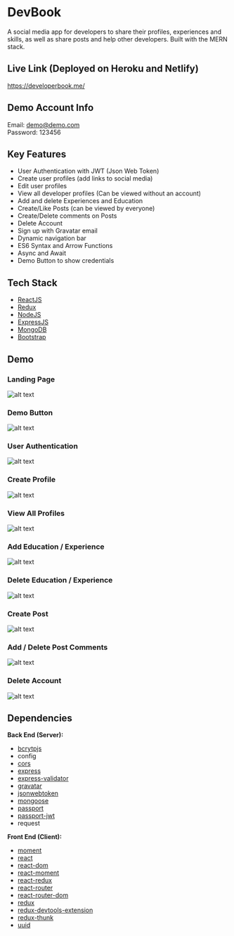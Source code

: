 # DevBook

A social media app for developers to share their profiles, experiences and skills, as well as share posts and help other developers. Built with the MERN stack.

## Live Link (Deployed on Heroku and Netlify)

https://developerbook.me/

## Demo Account Info
Email: demo@demo.com
<br>
Password: 123456

## Key Features

- User Authentication with JWT (Json Web Token)
- Create user profiles (add links to social media)
- Edit user profiles
- View all developer profiles (Can be viewed without an account)
- Add and delete Experiences and Education
- Create/Like Posts (can be viewed by everyone)
- Create/Delete comments on Posts
- Delete Account
- Sign up with Gravatar email
- Dynamic navigation bar
- ES6 Syntax and Arrow Functions
- Async and Await 
- Demo Button to show credentials

## Tech Stack

- [ReactJS](https://reactjs.org/)
- [Redux](https://redux.js.org/)
- [NodeJS](https://nodejs.org/en/)
- [ExpressJS](https://expressjs.com/)
- [MongoDB](https://www.mongodb.com/)
- [Bootstrap](https://getbootstrap.com/)

## Demo
### Landing Page
![alt text](https://github.com/ivan-jb-mak/DevBook/blob/master/screenshots/LandingPage.JPG "Landing Page")

### Demo Button 
![alt text](https://github.com/ivan-jb-mak/DevBook/blob/master/screenshots/Demo.gif "Demo button")

### User Authentication
![alt text](https://github.com/ivan-jb-mak/DevBook/blob/master/screenshots/UserAuthentication.gif "User Authentication")

### Create Profile
![alt text](https://github.com/ivan-jb-mak/DevBook/blob/master/screenshots/AddProfile.gif "Create Profile")

### View All Profiles
![alt text](https://github.com/ivan-jb-mak/DevBook/blob/master/screenshots/ViewProfiles.gif "View Profiles")

### Add Education / Experience
![alt text](https://github.com/ivan-jb-mak/DevBook/blob/master/screenshots/AddExperience.gif "Add Experience/Education")

### Delete Education / Experience
![alt text](https://github.com/ivan-jb-mak/DevBook/blob/master/screenshots/DeleteEduExp.gif "Delete Experience/Education")

### Create Post
![alt text](https://github.com/ivan-jb-mak/DevBook/blob/master/screenshots/AddPost.gif "Add Post")

### Add / Delete Post Comments
![alt text](https://github.com/ivan-jb-mak/DevBook/blob/master/screenshots/AddDeleteComment.gif "Add/Delete Comment")

### Delete Account
![alt text](https://github.com/ivan-jb-mak/DevBook/blob/master/screenshots/DeleteAccount.gif "Delete Account")


## Dependencies

**Back End (Server):**

- [bcrytpjs](https://www.npmjs.com/package/bcryptjs)
- config
- [cors](https://www.npmjs.com/package/cors)
- [express](https://www.npmjs.com/package/express)
- [express-validator](https://www.npmjs.com/package/express-validator)
- [gravatar](https://www.npmjs.com/package/gravatar)
- [jsonwebtoken](https://jwt.io/)
- [mongoose](https://mongoosejs.com/)
- [passport](https://www.npmjs.com/package/passport)
- [passport-jwt](https://www.npmjs.com/package/passport-jwt)
- request

**Front End (Client):**

- [moment](https://www.npmjs.com/package/moment)
- [react](https://www.npmjs.com/package/react)
- [react-dom](https://www.npmjs.com/package/react-dom)
- [react-moment](https://www.npmjs.com/package/react-moment)
- [react-redux](https://www.npmjs.com/package/react-redux)
- [react-router](https://www.npmjs.com/package/react-router)
- [react-router-dom](https://www.npmjs.com/package/react-router-dom)
- [redux](https://www.npmjs.com/package/redux)
- [redux-devtools-extension](https://www.npmjs.com/package/redux-devtools-extension)
- [redux-thunk](https://www.npmjs.com/package/redux-thunk)
- [uuid](https://www.npmjs.com/package/uuid)

